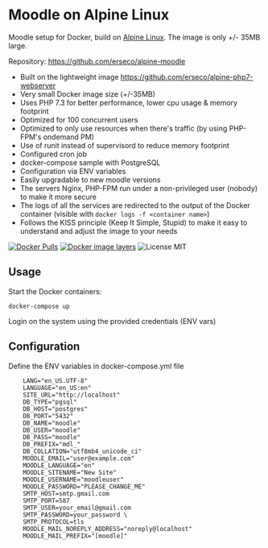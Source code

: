 # Moodle on Alpine Linux
Moodle setup for Docker, build on [Alpine Linux](http://www.alpinelinux.org/).
The image is only +/- 35MB large.

Repository: https://github.com/erseco/alpine-moodle


* Built on the lightweight image https://github.com/erseco/alpine-php7-webserver
* Very small Docker image size (+/-35MB)
* Uses PHP 7.3 for better performance, lower cpu usage & memory footprint
* Optimized for 100 concurrent users
* Optimized to only use resources when there's traffic (by using PHP-FPM's ondemand PM)
* Use of runit instead of supervisord to reduce memory footprint
* Configured cron job
* docker-compose sample with PostgreSQL
* Configuration via ENV variables
* Easily upgradable to new moodle versions
* The servers Nginx, PHP-FPM run under a non-privileged user (nobody) to make it more secure
* The logs of all the services are redirected to the output of the Docker container (visible with `docker logs -f <container name>`)
* Follows the KISS principle (Keep It Simple, Stupid) to make it easy to understand and adjust the image to your needs

[![Docker Pulls](https://img.shields.io/docker/pulls/erseco/alpine-moodle.svg)](https://hub.docker.com/r/erseco/alpine-moodle/)
[![Docker image layers](https://images.microbadger.com/badges/image/erseco/alpine-moodle.svg)](https://microbadger.com/images/erseco/alpine-moodle)
![License MIT](https://img.shields.io/badge/license-MIT-blue.svg)

## Usage

Start the Docker containers:

    docker-compose up

Login on the system using the provided credentials (ENV vars)

## Configuration
Define the ENV variables in docker-compose.yml file


```
    LANG="en_US.UTF-8"
    LANGUAGE="en_US:en"
    SITE_URL="http://localhost"
    DB_TYPE="pgsql"
    DB_HOST="postgres"
    DB_PORT="5432"
    DB_NAME="moodle"
    DB_USER="moodle"
    DB_PASS="moodle"
    DB_PREFIX="mdl_"
    DB_COLLATION="utf8mb4_unicode_ci"
    MOODLE_EMAIL="user@example.com"
    MOODLE_LANGUAGE="en"
    MOODLE_SITENAME="New Site"
    MOODLE_USERNAME="moodleuser"
    MOODLE_PASSWORD="PLEASE_CHANGE_ME"
    SMTP_HOST=smtp.gmail.com
    SMTP_PORT=587
    SMTP_USER=your_email@gmail.com
    SMTP_PASSWORD=your_password \
    SMTP_PROTOCOL=tls
    MOODLE_MAIL_NOREPLY_ADDRESS="noreply@localhost"
    MOODLE_MAIL_PREFIX="[moodle]"
```

